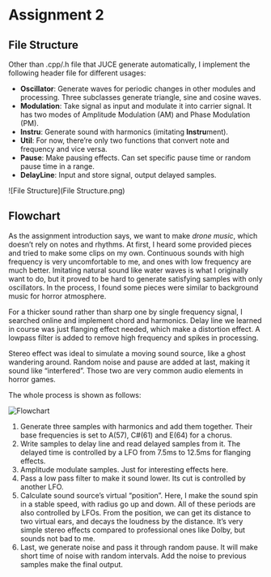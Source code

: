# Assignment 2

## File Structure

Other than .cpp/.h file that JUCE generate automatically, I implement the following header file for different usages:

* **Oscillator**: Generate waves for periodic changes in other modules and processing. Three subclasses generate triangle, sine and cosine waves.
* **Modulation**: Take signal as input and modulate it into carrier signal. It has two modes of Amplitude Modulation (AM) and Phase Modulation (PM).
* **Instru**: Generate sound with harmonics (imitating **Instru**ment).
* **Util**: For now, there’re only two functions that convert note and frequency and vice versa.
* **Pause**: Make pausing effects. Can set specific pause time or random pause time in a range.
* **DelayLine**: Input and store signal, output delayed samples.

![File Structure](File Structure.png)



## Flowchart

As the assignment introduction says, we want to make *drone music*, which doesn’t rely on notes and rhythms. At first, I heard some provided pieces and tried to make some clips on my own. Continuous sounds with high frequency is very uncomfortable to me, and ones with low frequency are much better. Imitating natural sound like water waves is what I originally want to do, but it proved to be hard to generate satisfying samples with only oscillators. In the process, I found some pieces were similar to background music for horror atmosphere. 

For a thicker sound rather than sharp one by single frequency signal, I searched online and implement chord and harmonics. Delay line we learned in course was just flanging effect needed, which make a distortion effect. A lowpass filter is added to remove high frequency and spikes in processing.

Stereo effect was ideal to simulate a moving sound source, like a ghost wandering around. Random noise and pause are added at last, making it sound like “interfered”. Those two are very common audio elements in horror games.

The whole process is shown as follows:

![Flowchart](FLowchart.png)

1. Generate three samples with harmonics and add them together. Their base frequencies is set to A(57), C#(61) and E(64) for a chorus.
2. Write samples to delay line and read delayed samples from it. The delayed time is controlled by a LFO from 7.5ms to 12.5ms for flanging effects.
3. Amplitude modulate samples. Just for interesting effects here.
4. Pass a low pass filter to make it sound lower. Its cut is controlled by another LFO.
5. Calculate sound source’s virtual “position”. Here, I make the sound spin in a stable speed, with radius go up and down. All of these periods are also controlled by LFOs. From the position, we can get its distance to two virtual ears, and decays the loudness by the distance. It’s very simple stereo effects compared to professional ones like Dolby, but sounds not bad to me.
6. Last, we generate noise and pass it through random pause. It will make short time of noise with random intervals. Add the noise to previous samples make the final output. 

